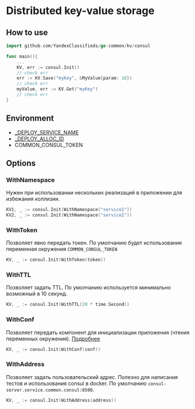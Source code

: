 # Distributed key-value storage

## How to use

```go
import github.com/YandexClassifieds/go-common/kv/consul

func main(){
	...
	KV, err := consul.Init()
	// check err
	err := KV.Save("myKey", &MyValue{param: 10})
	// check err
	myValue, err := KV.Get("myKey")
	// check err
}
```

## Environment

- [_DEPLOY_SERVICE_NAME](https://docs.yandex-team.ru/classifieds-infra/service-preparation/default-env#_DEPLOY_SERVICE_NAME)
- [_DEPLOY_ALLOC_ID](https://docs.yandex-team.ru/classifieds-infra/service-preparation/default-env#_DEPLOY_ALLOC_ID)
- COMMON_CONSUL_TOKEN

## Options

### WithNamespace

Нужен при использовании нескольких реализаций в приложении для избежания коллизии.

```go
KV1, _ := consul.Init(WithNamespace("service1"))
KV2, _ := consul.Init(WithNamespace("service2"))
```

### WithToken

Позволяет явно передать токен. По умолчанию будет использования переменная окружения `COMMON_CONSUL_TOKEN`
```go
KV, _ := consul.Init(WithToken(token))
```

### WithTTL

Позволяет задать TTL. По умолчанию используется минимально возможный в 10 секунд.
```go
KV, _ := consul.Init(WithTTL(20 * time.Second))
```

### WithConf

Позволяет передать компонент для инициализации приложения (чтения переменных окружения). [Подробнее](go-common/conf)

```go
KV, _ := consul.Init(WithConf(conf))
```

### WithAddress

Позволяет задать пользовательский адрес. Полезно для написания тестов и использования consul в docker.
По умолчанию `consul-server.service.common.consul:8500`.

```go
KV, _ := consul.Init(WithAddress(address))
```

